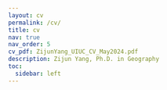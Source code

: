```yaml
---
layout: cv
permalink: /cv/
title: cv
nav: true
nav_order: 5
cv_pdf: ZijunYang_UIUC_CV_May2024.pdf
description: Zijun Yang, Ph.D. in Geography
toc:
  sidebar: left
---
```

